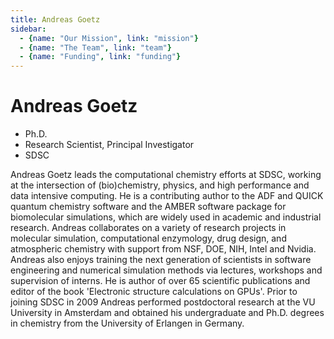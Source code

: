 ```yaml
---
title: Andreas Goetz
sidebar: 
  - {name: "Our Mission", link: "mission"}
  - {name: "The Team", link: "team"}
  - {name: "Funding", link: "funding"}
---
```


# Andreas Goetz
- Ph.D.
- Research Scientist, Principal Investigator
- SDSC

Andreas Goetz leads the computational chemistry efforts at SDSC, working at the intersection of (bio)chemistry, physics, and high performance and data intensive computing. He is a contributing author to the ADF and QUICK quantum chemistry software and the AMBER software package for biomolecular simulations, which are widely used in academic and industrial research. Andreas collaborates on a variety of research projects in molecular simulation, computational enzymology, drug design, and atmospheric chemistry with support from NSF, DOE, NIH, Intel and Nvidia. Andreas also enjoys training the next generation of scientists in software engineering and numerical simulation methods via lectures, workshops and supervision of interns. He is author of over 65 scientific publications and editor of the book 'Electronic structure calculations on GPUs'. Prior to joining SDSC in 2009 Andreas performed postdoctoral research at the VU University in Amsterdam and obtained his undergraduate and Ph.D. degrees in chemistry from the University of Erlangen in Germany.
